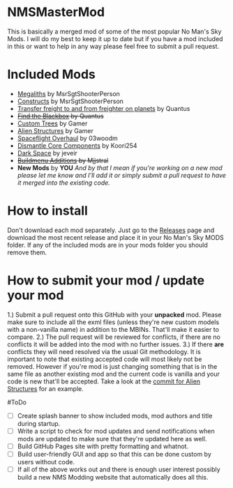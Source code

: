# NMSMasterMod
This is basically a merged mod of some of the most popular No Man's Sky Mods.  I will do my best to keep it up to date but if you have a mod included in this or want to help in any way please feel free to submit a pull request.

# Included Mods
 * [Megaliths](https://nomansskymods.com/mods/megaliths/) by MsrSgtShooterPerson
 * [Constructs](https://nomansskymods.com/mods/constructs/) by MsrSgtShooterPerson
 * [Transfer freight to and from freighter on planets](https://nomansskymods.com/mods/transfer-freight-to-and-from-freighter-on-planets/) by Quantus
 * ~~[Find the Blackbox](https://nomansskymods.com/mods/find-the-blackbox/) by Quantus~~
 * [Custom Trees](https://nomansskymods.com/mods/custom-trees-mod-4/) by Gamer
 * [Alien Structures](https://nomansskymods.com/mods/alien-structures-mod/) by Gamer
 * [Spaceflight Overhaul](https://nomansskymods.com/mods/spaceflight-overhaul-foundation-edition/) by 03woodm
 * [Dismantle Core Components](https://nomansskymods.com/mods/nms-dismantle-core-components/) by Koori254
 * [Dark Space](https://nomansskymods.com/mods/dark-space-foundation-update/) by jeveir
 * ~~[Buildmenu Additions](https://nomansskymods.com/mods/buildmenu-additions/) by Mjjstral~~
 * **New Mods** by **YOU** *And by that I mean if you're working on a new mod please let me know and I'll add it or simply submit a pull request to have it merged into the existing code.*
 
 # How to install
 Don't download each mod separately.  Just go to the [Releases](https://github.com/theFisher86/NMSMasterMod/releases/) page and download the most recent release and place it in your No Man's Sky MODS folder.  If any of the included mods are in your mods folder you should remove them.
 
 # How to submit your mod / update your mod
 1.) Submit a pull request onto this GitHub with your **unpacked** mod.  Please make sure to include all the exml files (unless they're new custom models with a non-vanilla name) in addition to the MBINs.  That'll make it easier to compare.
 2.) The pull request will be reviewed for conflicts, if there are no conflicts it will be added into the mod with no further issues.
 3.) If there **are** conflicts they will need resolved via the usual Git methodology.  It is important to note that existing accepted code will most likely not be removed.  However if you're mod is just changing something that is in the same file as another existing mod and the current code is vanilla and your code is new that'll be accepted.  Take a look at the [commit for Alien Structures](https://github.com/theFisher86/NMSMasterMod/commit/153cb5a539bbd644c2a1d34572d433fecee3439b) for an example.
 
#ToDo
- [ ] Create splash banner to show included mods, mod authors and title during startup.
- [ ] Write a script to check for mod updates and send notifications when mods are updated to make sure that they're updated here as well.
- [ ] Build GitHub Pages site with pretty formatting and whatnot.
- [ ] Build user-friendly GUI and app so that this can be done custom by users without code.
- [ ] If all of the above works out and there is enough user interest possibly build a new NMS Modding website that automatically does all this.
